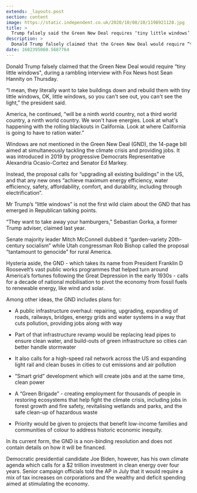```yaml
--- 
extends: _layouts.post 
section: content 
image: https://static.independent.co.uk/2020/10/08/10/1198921128.jpg 
title: > 
  Trump falsely said the Green New Deal requires ‘tiny little windows’. What does it actually say? 
description: > 
  Donald Trump falsely claimed that the Green New Deal would require “tiny little windows", during a rambling interview with Fox News host Sean Hannity on Thursday.“I mean, they literally want to take buildings down and rebuild them with tiny little windows, OK, little windows, so you can't see out, you can't see the light,” the president said.America, he continued, “will be a ninth world country, not a third world country, a ninth world country.Mr Trump’s “little windows” is not the first wild claim about the GND that has emerged in Republican talking points.Democratic presidential candidate Joe Biden, however, has his own climate agenda which calls for a $2 trillion investment in clean energy over four years. 
date: 1602395060.5687764 
--- 
```

Donald Trump falsely claimed that the Green New Deal would require “tiny little windows", during a rambling interview with Fox News host Sean Hannity on Thursday.

“I mean, they literally want to take buildings down and rebuild them with tiny little windows, OK, little windows, so you can't see out, you can't see the light,” the president said.

America, he continued, “will be a ninth world country, not a third world country, a ninth world country. We won't have energies. Look at what's happening with the rolling blackouts in California. Look at where California is going to have to ration water.”

Windows are not mentioned in the Green New Deal (GND), the 14-page bill aimed at simultaneously tackling the climate crisis and providing jobs. It was introduced in 2019 by progressive Democrats Representative Alexandria Ocasio-Cortez and Senator Ed Markey.

Instead, the proposal calls for “upgrading all existing buildings” in the US, and that any new ones “achieve maximum energy efficiency, water efficiency, safety, affordability, comfort, and durability, including through electrification”.

Mr Trump’s “little windows” is not the first wild claim about the GND that has emerged in Republican talking points.

“They want to take away your hamburgers,” Sebastian Gorka, a former Trump adviser, claimed last year.

Senate majority leader Mitch McConnell dubbed it “garden-variety 20th-century socialism” while Utah congressman Rob Bishop called the proposal “tantamount to genocide” for rural America.

Hysteria aside, the GND - which takes its name from President Franklin D Roosevelt’s vast public works programmes that helped turn around America’s fortunes following the Great Depression in the early 1930s - calls for a decade of national mobilisation to pivot the economy from fossil fuels to renewable energy, like wind and solar.

Among other ideas, the GND includes plans for:

- A public infrastructure overhaul: repairing, upgrading, expanding of roads, railways, bridges, energy grids and water systems in a way that cuts pollution, providing jobs along with way

- Part of that infrastructure revamp would be replacing lead pipes to ensure clean water, and build-outs of green infrastructure so cities can better handle stormwater

- It also calls for a high-speed rail network across the US and expanding light rail and clean buses in cities to cut emissions and air pollution

- “Smart grid” development which will create jobs and at the same time, clean power

- A “Green Brigade” - creating employment for thousands of people in restoring ecosystems that help fight the climate crisis, including jobs in forest growth and fire safety, revitalising wetlands and parks, and the safe clean-up of hazardous waste

- Priority would be given to projects that benefit low-income families and communities of colour to address historic economic inequity.

In its current form, the GND is a non-binding resolution and does not contain details on how it will be financed.

Democratic presidential candidate Joe Biden, however, has his own climate agenda which calls for a $2 trillion investment in clean energy over four years. Senior campaign officials told the AP in July that it would require a mix of tax increases on corporations and the wealthy and deficit spending aimed at stimulating the economy.